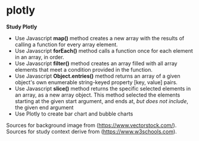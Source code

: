 # plotly
__Study Plotly__
- Use Javascript **map()** method creates a new array with the results of calling a function for every array element.
- Use Javascript **forEach()** method calls a function once for each element in an array, in order.
- Use Javascript **filter()** method creates an array filled with all array elements that meet a condition provided in the function.
- Use Javascript **Object.entries()** method returns an array of a given object's own enumerable string-keyed property [key, value] pairs.
- Use Javascript **slice()** method returns the specific selected elements in an array, as a new array object. This method selected the elements starting at the given start argument, and ends at, *but does not include*, the given end argument
- Use Plotly to create bar chart and bubble charts


Sources for background image from (https://www.vectorstock.com/).
Sources for study context derive from (https://www.w3schools.com).
